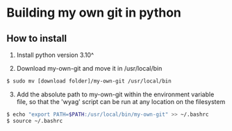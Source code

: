 # Building my own git in python

## How to install

1. Install python version 3.10^

2. Download my-own-git and move it in /usr/local/bin

```bash
$ sudo mv [download folder]/my-own-git /usr/local/bin
```

3. Add the absolute path to my-own-git within the environment variable file, so that the 'wyag' script can be run at any location on the filesystem

```bash
$ echo "export PATH=$PATH:/usr/local/bin/my-own-git" >> ~/.bashrc
$ source ~/.bashrc
```
